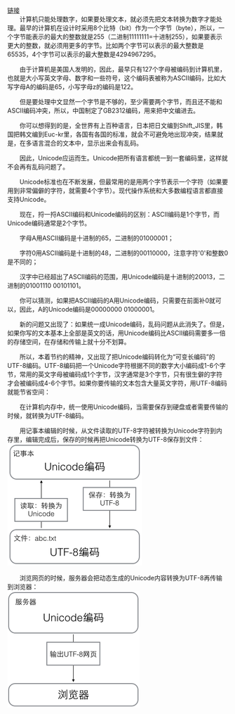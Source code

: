 [链接](https://www.liaoxuefeng.com, "https://www.liaoxuefeng.com")  
&#8194;&#8194;&#8194;&#8194;计算机只能处理数字，如果要处理文本，就必须先把文本转换为数字才能处理。最早的计算机在设计时采用8个比特（bit）作为一个字节（byte），所以，一个字节能表示的最大的整数就是255（二进制11111111=十进制255），如果要表示更大的整数，就必须用更多的字节。比如两个字节可以表示的最大整数是65535，4个字节可以表示的最大整数是4294967295。

&#8194;&#8194;&#8194;&#8194;由于计算机是美国人发明的，因此，最早只有127个字母被编码到计算机里，也就是大小写英文字母、数字和一些符号，这个编码表被称为ASCII编码，比如大写字母A的编码是65，小写字母z的编码是122。

&#8194;&#8194;&#8194;&#8194;但是要处理中文显然一个字节是不够的，至少需要两个字节，而且还不能和ASCII编码冲突，所以，中国制定了GB2312编码，用来把中文编进去。

&#8194;&#8194;&#8194;&#8194;你可以想得到的是，全世界有上百种语言，日本把日文编到Shift_JIS里，韩国把韩文编到Euc-kr里，各国有各国的标准，就会不可避免地出现冲突，结果就是，在多语言混合的文本中，显示出来会有乱码。

&#8194;&#8194;&#8194;&#8194;因此，Unicode应运而生。Unicode把所有语言都统一到一套编码里，这样就不会再有乱码问题了。

&#8194;&#8194;&#8194;&#8194;Unicode标准也在不断发展，但最常用的是用两个字节表示一个字符（如果要用到非常偏僻的字符，就需要4个字节）。现代操作系统和大多数编程语言都直接支持Unicode。

&#8194;&#8194;&#8194;&#8194;现在，捋一捋ASCII编码和Unicode编码的区别：ASCII编码是1个字节，而Unicode编码通常是2个字节。

&#8194;&#8194;&#8194;&#8194;字母A用ASCII编码是十进制的65，二进制的01000001；

&#8194;&#8194;&#8194;&#8194;字符0用ASCII编码是十进制的48，二进制的00110000，注意字符'0'和整数0是不同的；

&#8194;&#8194;&#8194;&#8194;汉字中已经超出了ASCII编码的范围，用Unicode编码是十进制的20013，二进制的01001110 00101101。

&#8194;&#8194;&#8194;&#8194;你可以猜测，如果把ASCII编码的A用Unicode编码，只需要在前面补0就可以，因此，A的Unicode编码是00000000 01000001。

&#8194;&#8194;&#8194;&#8194;新的问题又出现了：如果统一成Unicode编码，乱码问题从此消失了。但是，如果你写的文本基本上全部是英文的话，用Unicode编码比ASCII编码需要多一倍的存储空间，在存储和传输上就十分不划算。

&#8194;&#8194;&#8194;&#8194;所以，本着节约的精神，又出现了把Unicode编码转化为“可变长编码”的UTF-8编码。UTF-8编码把一个Unicode字符根据不同的数字大小编码成1-6个字节，常用的英文字母被编码成1个字节，汉字通常是3个字节，只有很生僻的字符才会被编码成4-6个字节。如果你要传输的文本包含大量英文字符，用UTF-8编码就能节省空间：

&#8194;&#8194;&#8194;&#8194;在计算机内存中，统一使用Unicode编码，当需要保存到硬盘或者需要传输的时候，就转换为UTF-8编码。

&#8194;&#8194;&#8194;&#8194;用记事本编辑的时候，从文件读取的UTF-8字符被转换为Unicode字符到内存里，编辑完成后，保存的时候再把Unicode转换为UTF-8保存到文件：  
![](img/Knowledge1.png)

&#8194;&#8194;&#8194;&#8194;浏览网页的时候，服务器会把动态生成的Unicode内容转换为UTF-8再传输到浏览器：  
![](img/Knowledge2.png)
